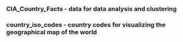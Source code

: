 ### CIA_Country_Facts - data for data analysis and clustering
### country_iso_codes - country codes for visualizing the geographical map of the world
